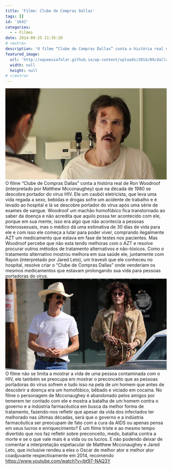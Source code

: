 ```yaml
---
title: 'Filme: Clube de Compras Dallas'
tags: []
id: '1642'
categories:
  - - Filmes
date: 2014-09-25 21:35:20
# <extra>
description: 'O filme “Clube de Compras Dallas” conta a história real de Ron Woodroof (interpretado por Matthew Mcconaughey) que na década de 1980 se descobre portador do vírus HIV. Ele um caubói eletricista, que leva uma vida regada a sexo, bebidas e drogas sofre um acidente de trabalho e é levado ao hospital e lá se descobre portador do vírus após uma série de exames de sangue. Woodroof um machão homofóbico fica transtornado ao saber da doença e não acredita que aquilo possa ter acontecido com ele, porque em sua mente, isso era algo que não acontecia a pessoas heterossexuais, mas o médico dá uma estimativa de 30 dias de vida para ele e com isso ele começa a lutar para poder viver, comprando ilegalmente AZT um medicamento que estava em fase de testes nos pacientes. Mas Woodroof percebe que não &hellip;'
featured_image: 
  url: 'http://oqueeuiafalar.github.io/wp-content/uploads/2014/09/dallas-02.jpg'
  width: null
  height: null
# </extra>
---
```


[![cena do filme Clube de Compras Dallas](/wp-content/uploads/2014/09/dallas-02.jpg)](/wp-content/uploads/2014/09/dallas-02.jpg) O filme “Clube de Compras Dallas” conta a história real de Ron Woodroof (interpretado por Matthew Mcconaughey) que na década de 1980 se descobre portador do vírus HIV. Ele um caubói eletricista, que leva uma vida regada a sexo, bebidas e drogas sofre um acidente de trabalho e é levado ao hospital e lá se descobre portador do vírus após uma série de exames de sangue. Woodroof um machão homofóbico fica transtornado ao saber da doença e não acredita que aquilo possa ter acontecido com ele, porque em sua mente, isso era algo que não acontecia a pessoas heterossexuais, mas o médico dá uma estimativa de 30 dias de vida para ele e com isso ele começa a lutar para poder viver, comprando ilegalmente AZT um medicamento que estava em fase de testes nos pacientes. Mas Woodroof percebe que não esta tendo melhoras com o AZT e resolve procurar outros métodos de tratamento alternativos e não-tóxicos. Como o tratamento alternativo mostrou melhora em sua saúde ele, juntamente com Rayon (interpretado por Jared Leto), um travesti que ele conheceu no hospital, resolve criar o “Clube de Compras Dallas” onde venderiam os mesmos medicamentos que estavam prolongando sua vida para pessoas portadoras do vírus. [![Cena do filme Clube de Compras Dallas](/wp-content/uploads/2014/09/dallas.jpg)](/wp-content/uploads/2014/09/dallas.jpg) O filme não se limita a mostrar a vida de uma pessoa contaminada com o HIV, ele também se preocupa em mostrar o preconceito que as pessoas portadoras do vírus sofrem e tudo isso na pela de um homem que antes de descobrir a doença era um homofóbico, bêbado e viciado em cocaína. No filme o personagem de Mcconaughey é abandonado pelos amigos por temerem ter contado com ele e mostra a batalha de um homem contra o governo e a indústria farmacêutica em busca da melhor forma de tratamento, fazendo-nos refletir que apesar da vida dos infectados ter melhorado nas últimas décadas, será que o governo e a indústria farmacêutica ser preocupam de fato com a cura da AIDS ou apenas pensa em seus lucros e enriquecimento? É um filme triste e ao mesmo tempo divertido que nos faz refletir sobre preconceito, medo, batalha contra a morte e se o que vale mais é a vida ou os lucros. E não podendo deixar de comentar a interpretação espetacular de Matthew Mcconaughey e Jared Leto, que inclusive rendeu a eles o Oscar de melhor ator e melhor ator coadjuvante respectivamente em 2014, recomendo https://www.youtube.com/watch?v=jbt97-NAQ3Y
